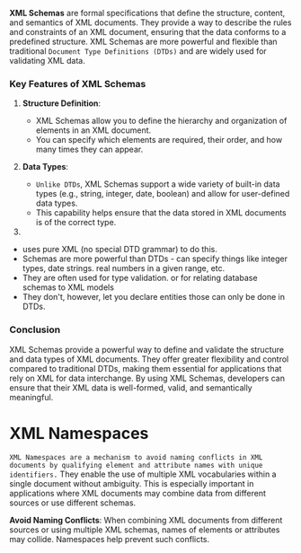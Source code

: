 **XML Schemas** are formal specifications that define the structure, content, and semantics of XML documents. They provide a way to describe the rules and constraints of an XML document, ensuring that the data conforms to a predefined structure. XML Schemas are more powerful and flexible than traditional  `Document Type Definitions (DTDs)` and are widely used for validating XML data.

### **Key Features of XML Schemas**

1. **Structure Definition**:
   - XML Schemas allow you to define the hierarchy and organization of elements in an XML document.
   - You can specify which elements are required, their order, and how many times they can appear.

2. **Data Types**:
   - `Unlike DTDs`, XML Schemas support a wide variety of built-in data types (e.g., string, integer, date, boolean) and allow for user-defined data types.
   - This capability helps ensure that the data stored in XML documents is of the correct type.
3. 
- uses pure XML (no special DTD grammar) to do this.
- Schemas are more powerful than DTDs - can specify things like integer types, date strings. real numbers in a given range, etc.
- They are often used for type validation. or for relating database schemas to XML models
-  They don't, however, let you declare entities those can only be done in DTDs.

### **Conclusion**

XML Schemas provide a powerful way to define and validate the structure and data types of XML documents. They offer greater flexibility and control compared to traditional DTDs, making them essential for applications that rely on XML for data interchange. By using XML Schemas, developers can ensure that their XML data is well-formed, valid, and semantically meaningful.





# XML Namespaces

`XML Namespaces are a mechanism to avoid naming conflicts in XML documents by qualifying element and attribute names with unique identifiers.` They enable the use of multiple XML vocabularies within a single document without ambiguity. This is especially important in applications where XML documents may combine data from different sources or use different schemas.

**Avoid Naming Conflicts**: When combining XML documents from different sources or using multiple XML schemas, names of elements or attributes may collide. Namespaces help prevent such conflicts.




